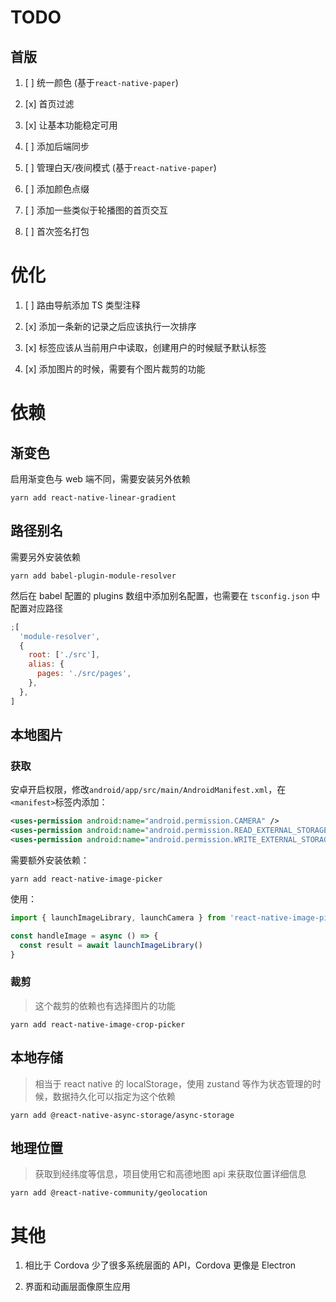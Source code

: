 # TODO

## 首版

1. [ ] 统一颜色 (基于`react-native-paper`)

2. [x] 首页过滤

3. [x] 让基本功能稳定可用

4. [ ] 添加后端同步

5. [ ] 管理白天/夜间模式 (基于`react-native-paper`)

6. [ ] 添加颜色点缀

7. [ ] 添加一些类似于轮播图的首页交互

8. [ ] 首次签名打包

# 优化

1. [ ] 路由导航添加 TS 类型注释

2. [x] 添加一条新的记录之后应该执行一次排序

3. [x] 标签应该从当前用户中读取，创建用户的时候赋予默认标签

4. [x] 添加图片的时候，需要有个图片裁剪的功能

# 依赖

## 渐变色

启用渐变色与 web 端不同，需要安装另外依赖

```shell
yarn add react-native-linear-gradient
```

## 路径别名

需要另外安装依赖

```shell
yarn add babel-plugin-module-resolver
```

然后在 babel 配置的 plugins 数组中添加别名配置，也需要在 `tsconfig.json` 中配置对应路径

```js
;[
  'module-resolver',
  {
    root: ['./src'],
    alias: {
      pages: './src/pages',
    },
  },
]
```

## 本地图片

### 获取

安卓开启权限，修改`android/app/src/main/AndroidManifest.xml`，在`<manifest>`标签内添加：

```xml
<uses-permission android:name="android.permission.CAMERA" />
<uses-permission android:name="android.permission.READ_EXTERNAL_STORAGE" />
<uses-permission android:name="android.permission.WRITE_EXTERNAL_STORAGE" />
```

需要额外安装依赖：

```shell
yarn add react-native-image-picker
```

使用：

```ts
import { launchImageLibrary, launchCamera } from 'react-native-image-picker'

const handleImage = async () => {
  const result = await launchImageLibrary()
}
```

### 裁剪

> 这个裁剪的依赖也有选择图片的功能

```shell
yarn add react-native-image-crop-picker
```

## 本地存储

> 相当于 react native 的 localStorage，使用 zustand 等作为状态管理的时候，数据持久化可以指定为这个依赖

```shell
yarn add @react-native-async-storage/async-storage
```

## 地理位置

> 获取到经纬度等信息，项目使用它和高德地图 api 来获取位置详细信息

```shell
yarn add @react-native-community/geolocation
```

# 其他

1. 相比于 Cordova 少了很多系统层面的 API，Cordova 更像是 Electron

2. 界面和动画层面像原生应用
